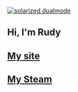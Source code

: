 [![solarized dualmode](https://i.imgur.com/kvemKsW.png)](#features)

Hi, I'm Rudy
----
[My site](https://realdiamond.github.io/)
----
[My Steam](http://steamcommunity.com/id/id187393908/)
----
